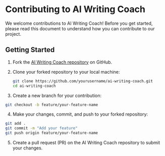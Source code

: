 # Contributing to AI Writing Coach

We welcome contributions to AI Writing Coach! Before you get started, please read this document to understand how you can contribute to our project.

## Getting Started

1. Fork the [AI Writing Coach repository](https://github.com/yourusername/ai-writing-coach) on GitHub.

2. Clone your forked repository to your local machine:

   ```bash
   git clone https://github.com/yourusername/ai-writing-coach.git
   cd ai-writing-coach

3. Create a new branch for your contribution:
```bash
git checkout -b feature/your-feature-name
```
4. Make your changes, commit, and push to your forked repository:
```bash
git add .
git commit -m "Add your feature"
git push origin feature/your-feature-name
```
5. Create a pull request (PR) on the AI Writing Coach repository to submit your changes.


